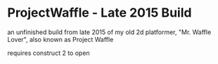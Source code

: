 # ProjectWaffle - Late 2015 Build
an unfinished build from late 2015 of my old 2d platformer, "Mr. Waffle Lover", also known as Project Waffle

requires construct 2 to open
